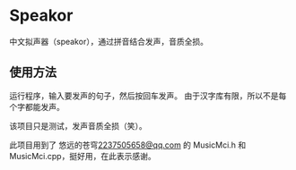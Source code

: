 # Speakor
中文拟声器（speakor），通过拼音结合发声，音质全损。

## 使用方法
运行程序，输入要发声的句子，然后按回车发声。
由于汉字库有限，所以不是每个字都能发声。

该项目只是测试，发声音质全损（笑）。

此项目用到了 悠远的苍穹<2237505658@qq.com> 的 MusicMci.h 和 MusicMci.cpp，挺好用，在此表示感谢。
